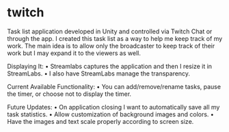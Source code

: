 # twitch
Task list application developed in Unity and controlled via Twitch Chat or through the app.
I created this task list as a way to help me keep track of my work.
The main idea is to allow only the broadcaster to keep track of their work but I may expand it to the viewers as well.

Displaying It:
  • Streamlabs captures the application and then I resize it in StreamLabs.
  • I also have StreamLabs manage the transparency.
  
Current Available Functionality:
  • You can add/remove/rename tasks, pause the timer, or choose not to display the timer.
  
Future Updates:
  • On application closing I want to automatically save all my task statistics.
  • Allow customization of background images and colors.
  • Have the images and text scale properly according to screen size.
   
  
